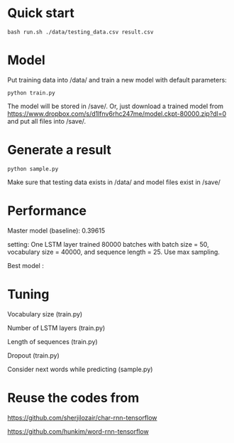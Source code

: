 # Quick start
```
bash run.sh ./data/testing_data.csv result.csv
```

# Model

Put training data into /data/ and train a new model with default parameters:
```
python train.py
```
The model will be stored in /save/. Or, just download a trained model from https://www.dropbox.com/s/d1lfnv6rhc247me/model.ckpt-80000.zip?dl=0 and put all files into /save/.

# Generate a result
```
python sample.py
```
Make sure that testing data exists in /data/ and model files exist in /save/

# Performance
Master model (baseline): 0.39615

  setting: One LSTM layer trained 80000 batches with batch size = 50, vocabulary size = 40000, and sequence length = 25. Use max sampling. 

Best model :



# Tuning

Vocabulary size (train.py)

Number of LSTM layers (train.py)

Length of sequences (train.py)

Dropout (train.py)

Consider next words while predicting (sample.py)



# Reuse the codes from

https://github.com/sherjilozair/char-rnn-tensorflow

https://github.com/hunkim/word-rnn-tensorflow
